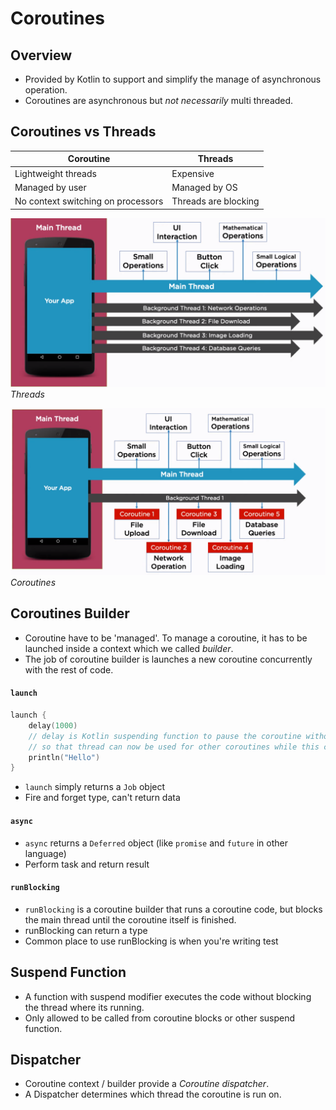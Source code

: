 # Coroutines

## Overview

* Provided by Kotlin to support and simplify the manage of asynchronous operation.
* Coroutines are asynchronous but _not necessarily_ multi threaded.

## Coroutines vs Threads
| Coroutine                             | Threads               |
| ------------------------------------- | --------------------- |
| Lightweight threads                   | Expensive             |
| Managed by user                       | Managed by OS         |
| No context switching on processors    | Threads are blocking  |


![Threads](../_assets/coroutine.png)
*Threads*


![Coroutines](../_assets/thread.png)
*Coroutines*

## Coroutines Builder

* Coroutine have to be 'managed'. To manage a coroutine, it has to be launched inside a context which we called _builder_.
* The job of coroutine builder is launches a new coroutine concurrently with the rest of code.

#### `launch`
```kotlin
launch {
    delay(1000) 
    // delay is Kotlin suspending function to pause the coroutine without blocking the thread, 
    // so that thread can now be used for other coroutines while this coroutine is paused.
    println("Hello")
}
```

* `launch` simply returns a `Job` object
* Fire and forget type, can't return data 

#### `async`

* `async` returns a `Deferred` object (like `promise` and `future` in other language)
* Perform task and return result

#### `runBlocking`

* `runBlocking` is a coroutine builder that runs a coroutine code, but blocks the main thread until the coroutine itself is finished.
* runBlocking can return a type
* Common place to use runBlocking is when you're writing test


## Suspend Function
* A function with suspend modifier executes the code without blocking the thread where its running.
* Only allowed to be called from coroutine blocks or other suspend function.

## Dispatcher
* Coroutine context / builder provide a _Coroutine dispatcher_.
* A Dispatcher determines which thread the coroutine is run on.